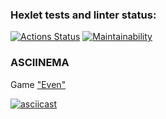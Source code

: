 ### Hexlet tests and linter status:
[![Actions Status](https://github.com/palekss/java-project-61/workflows/hexlet-check/badge.svg)](https://github.com/palekss/java-project-61/actions) [![Maintainability](https://api.codeclimate.com/v1/badges/e657ee25acb787c1b76d/maintainability)](https://codeclimate.com/github/palekss/java-project-61/maintainability)

### ASCIINEMA
Game ["Even"](https://asciinema.org/a/4f7aV1fn8Z4YfZsvS19mJfll4)

[![asciicast](https://asciinema.org/a/4f7aV1fn8Z4YfZsvS19mJfll4.svg)][def]

[def]: https://asciinema.org/a/4f7aV1fn8Z4YfZsvS19mJfll4